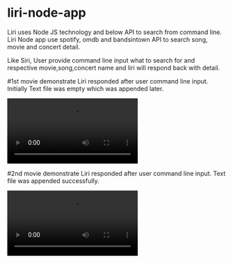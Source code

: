 # liri-node-app

Liri uses Node JS technology and below API to search from command line.
Liri Node app use spotify, omdb and bandsintown API to search song, movie and concert detail.

Like Siri, User provide command line input what to search for and respective movie,song,concert name and liri will respond back with detail.

#1st movie demonstrate Liri responded after user command line input. Initially Text file was empty which was appended later.

![First Two searches returned by Liri after User Command Line Input](assets/liriAPICall1.mov)


#2nd movie demonstrate Liri responded after user command line input. Text file was appended successfully.

![Second Two searches returned by Liri after User Command Line Input](assets/liriAPICall2.mov)

